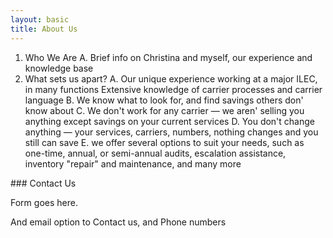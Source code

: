 ```yaml
---
layout: basic
title: About Us
---
```


1. Who We Are
        A. Brief info on Christina and myself, our experience and knowledge base
2. What sets us apart?
        A. Our unique experience working at a major ILEC, in many functions Extensive knowledge of carrier processes and carrier language
        B. We know what to look for, and find savings others don' know about
        C. We don't work for any carrier &mdash; we aren' selling you anything except savings on your current services
        D. You don't change anything &mdash; your services, carriers, numbers, nothing changes and you still can save
        E. we offer several options to suit your needs, such as one-time, annual, or semi-annual audits, escalation assistance, inventory "repair" and maintenance, and many more


<a name="contact"/>
### Contact Us

Form goes here.

And email option to
Contact us, and
Phone numbers
